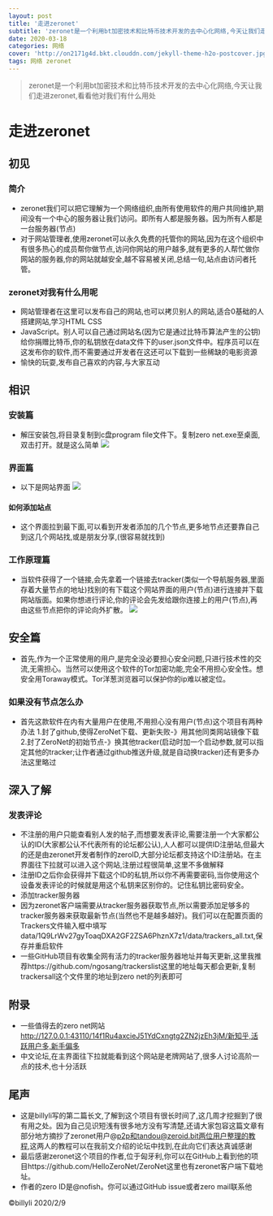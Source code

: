 ```yaml
---
layout: post
title: '走进zeronet'
subtitle: 'zeronet是一个利用bt加密技术和比特币技术开发的去中心化网络,今天让我们走进zeronet,看看他对我们有什么用处'
date: 2020-03-18
categories: 网络
cover: 'http://on2171g4d.bkt.clouddn.com/jekyll-theme-h2o-postcover.jpg'
tags: 网络 zeronet  
---
```

> zeronet是一个利用bt加密技术和比特币技术开发的去中心化网络,今天让我们走进zeronet,看看他对我们有什么用处

# 走进zeronet
## 初见
### 简介
* zeronet我们可以把它理解为一个网络组织,由所有使用软件的用户共同维护,期间没有一个中心的服务器让我们访问。即所有人都是服务器。因为所有人都是一台服务器(节点)
* 对于网站管理者,使用zeronet可以永久免费的托管你的网站,因为在这个组织中有很多热心的成员帮你做节点,访问你网站的用户越多,就有更多的人帮忙做你网站的服务器,你的网站就越安全,越不容易被关闭,总结一句,站点由访问者托管。
### zeronet对我有什么用呢
* 网站管理者在这里可以发布自己的网站,也可以拷贝别人的网站,适合0基础的人搭建网站,学习HTML CSS
* JavaScript。别人可以自己通过网站名(因为它是通过比特币算法产生的公钥)给你捐赠比特币,你的私钥放在data文件下的user.json文件中。程序员可以在这发布你的软件,而不需要通过开发者在这还可以下载到一些稀缺的电影资源
* 愉快的玩耍,发布自己喜欢的内容,与大家互动
## 相识
### 安装篇
* 解压安装包,将目录复制到c盘program file文件下。复制zero net.exe至桌面,双击打开。就是这么简单
![](https://img-blog.csdnimg.cn/2020020917252499.jpg)
### 界面篇
* 以下是网站界面
![](https://img-blog.csdnimg.cn/20200209172554384.jpg?x-oss-process=image/watermark,type_ZmFuZ3poZW5naGVpdGk,shadow_10,text_aHR0cHM6Ly9ibG9nLmNzZG4ubmV0L2FkbWluaXN0ZXI4NjY=,size_16,color_FFFFFF,t_70)

#### 如何添加站点
* 这个界面拉到最下面,可以看到开发者添加的几个节点,更多地节点还要靠自己到这几个网站找,或是朋友分享,(很容易就找到)
### 工作原理篇
* 当软件获得了一个链接,会先拿着一个链接去tracker(类似一个导航服务器,里面存着大量节点的地址)找别的有下载这个网站界面的用户(节点)进行连接并下载网站版面。如果你想进行评论,你的评论会先发给跟你连接上的用户(节点),再由这些节点把你的评论向外扩散。
![](https://img-blog.csdnimg.cn/20200209173828822.jpg?x-oss-process=image/watermark,type_ZmFuZ3poZW5naGVpdGk,shadow_10,text_aHR0cHM6Ly9ibG9nLmNzZG4ubmV0L2FkbWluaXN0ZXI4NjY=,size_16,color_FFFFFF,t_70)
## 安全篇
* 首先,作为一个正常使用的用户,是完全没必要担心安全问题,只进行技术性的交流,无需担心。当然可以使用这个软件的Tor加密功能,完全不用担心安全性。想安全用Toraway模式。Tor洋葱浏览器可以保护你的ip难以被定位。
### 如果没有节点怎么办
* 首先这款软件在内有大量用户在使用,不用担心没有用户(节点)这个项目有两种办法
1.封了github,使得ZeroNet下载、更新失败-》用其他同类网站镜像下载
2.封了ZeroNet的初始节点-》换其他tracker(启动时加一个启动参数,就可以指定其他的tracker;让作者通过github推送升级,就是自动换tracker)还有更多办法这里略过
## 深入了解
### 发表评论
* 不注册的用户只能查看别人发的帖子,而想要发表评论,需要注册一个大家都公认的ID(大家都公认不代表所有的论坛都公认),人人都可以提供ID注册站,但最大的还是由zeronet开发者制作的zeroID,大部分论坛都支持这个ID注册站。在主界面往下拉就可以进入这个网站,注册过程很简单,这里不多做解释
* 注册ID之后你会获得并下载这个ID的私钥,所以你不再需要密码,当你使用这个设备发表评论的时候就是用这个私钥来区别你的。记住私钥比密码安全。
* 添加tracker服务器
* 因为zeronet客户端需要从tracker服务器获取节点,所以需要添加足够多的tracker服务器来获取最新节点(当然也不是越多越好)。我们可以在配置页面的Trackers文件输入框中填写data/1Q9LrWv27gyToaqDXA2GF2ZSA6PhznX7z1/data/trackers_all.txt,保存并重启软件
* 一些GitHub项目有收集全网有活力的tracker服务器地址并每天更新,这里我推荐https://github.com/ngosang/trackerslist这里的地址每天都会更新,复制trackersall这个文件里的地址到zero net的列表即可

## 附录
* 一些值得去的zero net网站
http://127.0.0.1:43110/14f1Ru4axcieJ51YdCxngtg2ZN2jzEh3jM/新知乎,活跃用户多,新手偏多
* 中文论坛,在主界面往下拉就能看到这个网站是老牌网站了,很多人讨论高阶一点的技术,也十分活跃
## 尾声
* 这是billyli写的第二篇长文,了解到这个项目有很长时间了,这几周才挖掘到了很有用之处。因为自己见识短浅有很多地方没有写清楚,还请大家包容这篇文章有部分地方摘抄了zeronet用户@p2p和tandou@zeroid.bit两位用户整理的教程,这两人的教程可以在我前文介绍的论坛中找到,在此向它们表达真诚感谢
* 最后感谢zeronet这个项目的作者,位于匈牙利,你可以在GitHub上看到他的项目https://github.com/HelloZeroNet/ZeroNet这里也有zeronet客户端下载地址。
* 作者的zero ID是@nofish。你可以通过GitHub issue或者zero mail联系他

©billyli
2020/2/9
